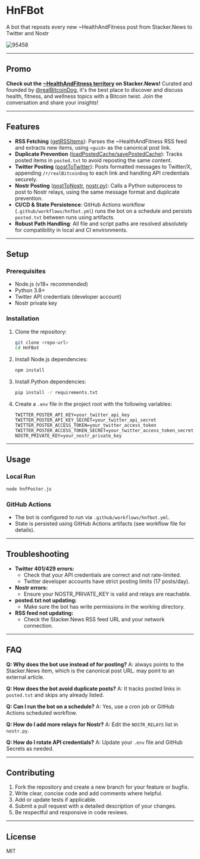 # HnFBot
A bot that reposts every new ~HealthAndFitness post from Stacker.News to Twitter and Nostr

![95458](https://github.com/user-attachments/assets/dcc1b80c-0b48-481c-9d52-4fd7d9fd6e2b)


---

## Promo
**Check out the [~HealthAndFitness territory](https://stacker.news/~HealthAndFitness) on Stacker.News!**
Curated and founded by [@realBitcoinDog](https://stacker.news/realBitcoinDog), it's the best place to discover and discuss health, fitness, and wellness topics with a Bitcoin twist. Join the conversation and share your insights!

---

## Features
- **RSS Fetching** ([getRSSItems](hnfPoster.js)): Parses the ~HealthAndFitness RSS feed and extracts new items, using `<guid>` as the canonical post link.
- **Duplicate Prevention** ([loadPostedCache/savePostedCache](hnfPoster.js)): Tracks posted items in `posted.txt` to avoid reposting the same content.
- **Twitter Posting** ([postToTwitter](hnfPoster.js)): Posts formatted messages to Twitter/X, appending `/r/realBitcoinDog` to each link and handling API credentials securely.
- **Nostr Posting** ([postToNostr](hnfPoster.js), [nostr.py](nostr.py)): Calls a Python subprocess to post to Nostr relays, using the same message format and duplicate prevention.
- **CI/CD & State Persistence**: GitHub Actions workflow (`.github/workflows/hnfbot.yml`) runs the bot on a schedule and persists `posted.txt` between runs using artifacts.
- **Robust Path Handling**: All file and script paths are resolved absolutely for compatibility in local and CI environments.

---

## Setup

### Prerequisites
- Node.js (v18+ recommended)
- Python 3.8+
- Twitter API credentials (developer account)
- Nostr private key

### Installation
1. Clone the repository:
   ```bash
   git clone <repo-url>
   cd HnFBot
   ```
2. Install Node.js dependencies:
   ```bash
   npm install
   ```
3. Install Python dependencies:
   ```bash
   pip install -r requirements.txt
   ```
4. Create a `.env` file in the project root with the following variables:
   ```env
   TWITTER_POSTER_API_KEY=your_twitter_api_key
   TWITTER_POSTER_API_KEY_SECRET=your_twitter_api_secret
   TWITTER_POSTER_ACCESS_TOKEN=your_twitter_access_token
   TWITTER_POSTER_ACCESS_TOKEN_SECRET=your_twitter_access_token_secret
   NOSTR_PRIVATE_KEY=your_nostr_private_key
   ```

---

## Usage

### Local Run
```bash
node hnfPoster.js
```

### GitHub Actions
- The bot is configured to run via `.github/workflows/hnfbot.yml`.
- State is persisted using GitHub Actions artifacts (see workflow file for details).

---

## Troubleshooting
- **Twitter 401/429 errors:**
  - Check that your API credentials are correct and not rate-limited.
  - Twitter developer accounts have strict posting limits (17 posts/day).
- **Nostr errors:**
  - Ensure your NOSTR_PRIVATE_KEY is valid and relays are reachable.
- **posted.txt not updating:**
  - Make sure the bot has write permissions in the working directory.
- **RSS feed not updating:**
  - Check the Stacker.News RSS feed URL and your network connection.

---

## FAQ

**Q: Why does the bot use <guid> instead of <link> for posting?**
A: <guid> always points to the Stacker.News item, which is the canonical post URL. <link> may point to an external article.

**Q: How does the bot avoid duplicate posts?**
A: It tracks posted links in `posted.txt` and skips any already listed.

**Q: Can I run the bot on a schedule?**
A: Yes, use a cron job or GitHub Actions scheduled workflow.

**Q: How do I add more relays for Nostr?**
A: Edit the `NOSTR_RELAYS` list in `nostr.py`.

**Q: How do I rotate API credentials?**
A: Update your `.env` file and GitHub Secrets as needed.

---

## Contributing

1. Fork the repository and create a new branch for your feature or bugfix.
2. Write clear, concise code and add comments where helpful.
3. Add or update tests if applicable.
4. Submit a pull request with a detailed description of your changes.
5. Be respectful and responsive in code reviews.

---

## License
MIT
